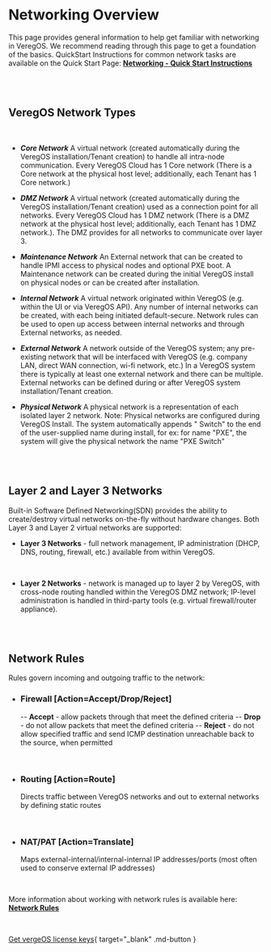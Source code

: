 

# Networking Overview

This page provides general information to help get familiar with networking in VeregOS. We recommend reading through this page to get a foundation of the basics. QuickStart Instructions for common network tasks are available on the Quick Start Page: [**Networking - Quick Start Instructions**](../product-guide/network-quickstart)

<br>
<br>
  

## VeregOS Network Types
<br>

- ***Core Network***
A virtual network (created automatically during the VeregOS installation/Tenant creation) to handle all intra-node communication. Every VeregOS Cloud has 1 Core network (There is a Core network at the physical host level; additionally, each Tenant has 1 Core network.)

- ***DMZ Network***
A virtual network (created automatically during the VeregOS installation/Tenant creation) used as a connection point for all networks. Every VeregOS Cloud has 1 DMZ network (There is a DMZ network at the physical host level; additionally, each Tenant has 1 DMZ network.). The DMZ provides for all networks to communicate over layer 3.

- ***Maintenance Network***
An External network that can be created to handle IPMI access to physical nodes and optional PXE boot. A Maintenance network can be created during the initial VeregOS install on physical nodes or can be created after installation.

- ***Internal Network***
A virtual network originated within VeregOS (e.g. within the UI or via VeregOS API). Any number of internal networks can be created, with each being initiated default-secure. Network rules can be used to open up access between internal networks and through External networks, as needed.

- ***External Network***
A network outside of the VeregOS system; any pre-existing network that will be interfaced with VeregOS (e.g. company LAN, direct WAN connection, wi-fi network, etc.) In a VeregOS system there is typically at least one external network and there can be multiple. External networks can be defined during or after VeregOS system installation/Tenant creation.

- ***Physical Network***
A physical network is a representation of each isolated layer 2 network. Note: Physical networks are configured during VeregOS Install. The system automatically appends " Switch" to the end of the user-supplied name during install, for ex: for name "PXE", the system will give the physical network the name "PXE Switch"

<br>
<br>

## Layer 2 and Layer 3 Networks
Built-in Software Defined Networking(SDN) provides the ability to create/destroy virtual networks on-the-fly without hardware changes. Both Layer 3 and Layer 2 virtual networks are supported:

- **Layer 3 Networks** - full network management, IP administration (DHCP, DNS, routing, firewall, etc.) available from within VeregOS.

<br>

- **Layer 2 Networks** - network is managed up to layer 2 by VeregOS, with cross-node routing handled within the VeregOS DMZ network; IP-level administration is handled in third-party tools (e.g. virtual firewall/router appliance).

<br>
<br>

## Network Rules

Rules govern incoming and outgoing traffic to the network:

- ### Firewall [Action=Accept/Drop/Reject]
	--   **Accept** - allow packets through that meet the defined criteria
--   **Drop** - do not allow packets that meet the defined criteria
--   **Reject** - do not allow specified traffic and send ICMP destination unreachable back to the source, when permitted

<br>

- ### Routing [Action=Route]
  Directs traffic between VeregOS networks and out to external networks by defining static routes

<br>

- ### NAT/PAT [Action=Translate] 
	Maps external-internal/internal-internal IP addresses/ports (most often used to conserve external IP addresses)
 
 <br>
 
 More information about working with network rules is available here: [**Network Rules**](../product-guide/networkrules) 

<br>

[Get vergeOS license keys](https://www.verge.io/test-drive){ target="_blank" .md-button }
